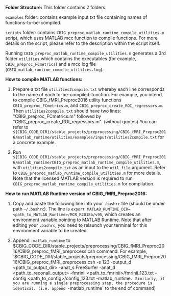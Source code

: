 **Folder Structure:**
This folder contains 2 folders:

`examples` folder: contains example input txt file containing names of functions-to-be-compiled.

`scripts` folder: contains `CBIG_preproc_matlab_runtime_compile_utilities.m` script, which uses MATLAB mcc function to compile functions.
For more details on the script, please refer to the description within the script itself.

Running `CBIG_preproc_matlab_runtime_compile_utilities.m` generates a 3rd folder `utilities` which contains the executables (for example, `CBIG_preproc_FCmetrics`) and a mcc log file (`CBIG_matlab_runtime_compile_utilities.log`).


**How to compile MATLAB functions:**
1) Prepare a txt file `utilities2compile.txt` whereby each line corresponds to the name of each to-be-compiled-function.
For example, you intend to compile CBIG_fMRI_Preproc2016 utility functions `CBIG_preproc_FCmetrics.m`, and `CBIG_preproc_create_ROI_regressors.m`.
Then `utilities2compile.txt` should have two lines: "CBIG_preproc_FCmetrics.m" followed by "CBIG_preproc_create_ROI_regressors.m". (without quotes)
You can refer to `${CBIG_CODE_DIR}/stable_projects/preprocessing/CBIG_fMRI_Preproc2016/matlab_runtime/utilities/examples/input/utilities2compile.txt`
for a concrete example.

2) Run `${CBIG_CODE_DIR}/stable_projects/preprocessing/CBIG_fMRI_Preproc2016/matlab_runtime/CBIG_preproc_matlab_runtime_compile_utilities.m`, with `utilities2compile.txt` as an input to the `util_file` argument. Refer to `CBIG_preproc_matlab_runtime_compile_utilities.m` for more details. Note that the licensed MATLAB version is required to run `CBIG_preproc_matlab_runtime_compile_utilities.m` for compilation.


**How to run MATLAB Runtime version of CBIG_fMRI_Preproc2016:**
1) Copy and paste the following line into your `.bashrc` file (should be under path `~/.bashrc`). The line is `export MATLAB_RUNTIME_DIR=<path_to_MATLAB_Runtime>/MCR_R2018b/v95`, which creates an environment variable pointing to MATLAB Runtime. Note that after editing your `.bashrc`, you need to relaunch your terminal for this environment variable to be created.

2) Append `-matlab_runtime` to $CBIG_CODE_DIR/stable_projects/preprocessing/CBIG_fMRI_Preproc2016/CBIG_preproc_fMRI_preprocess.csh command. For example, `$CBIG_CODE_DIR/stable_projects/preprocessing/CBIG_fMRI_Preproc2016/CBIG_preproc_fMRI_preprocess.csh -s 123 -output_d <path_to_output_dir> -anat_s FreeSurfer -anat_d <path_to_reconall_output> -fmrinii <path_to_fmrinii>/fmrinii_123.txt -config <path_to_config>/config_123.txt -matlab_runtime`. Similarly, if you are running a single preprocessing step, the procedure is identical. (i.e. append `-matlab_runtime` to the end of command)
